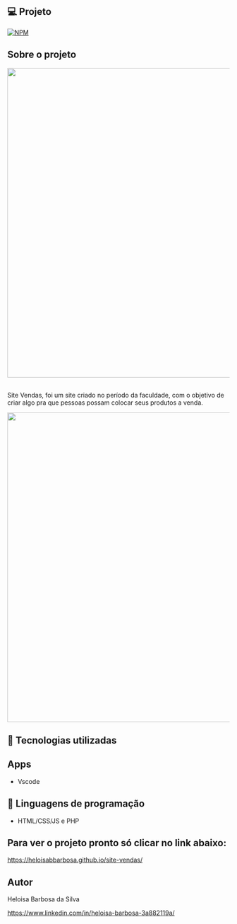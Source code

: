 ## 💻 Projeto
[![NPM](https://img.shields.io/npm/l/react)](https://github.com/heloisabbarbosa/Contact-Book/blob/add-license-1/LICENCE)

## Sobre o projeto

<div>
<img src="https://github.com/user-attachments/assets/6fb75a4e-0594-4bf9-8233-7635e6603916" width="700px" />
</div>
<br>

Site Vendas, foi um site criado no período da faculdade, com o objetivo de criar algo pra que pessoas possam colocar seus produtos a venda.

<div>
<img src="https://github.com/user-attachments/assets/816844ce-868a-4034-89bd-c5f718fa4463" width="700px" />
</div>

## 🚀 Tecnologias utilizadas
## Apps
- Vscode

## 📔 Linguagens de programação
- HTML/CSS/JS e PHP

##  Para ver o projeto pronto só clicar no link abaixo:
https://heloisabbarbosa.github.io/site-vendas/

## Autor

Heloisa Barbosa da Silva

https://www.linkedin.com/in/heloisa-barbosa-3a882119a/

